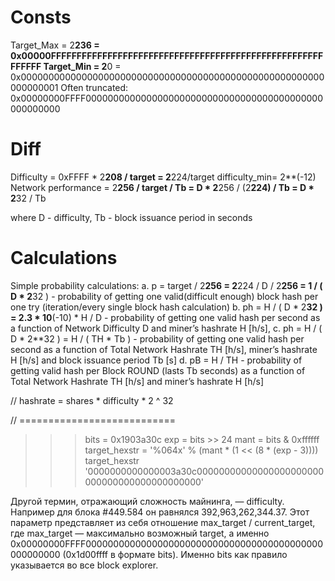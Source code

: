Consts
===
Target_Max = 2**236 = 0x00000FFFFFFFFFFFFFFFFFFFFFFFFFFFFFFFFFFFFFFFFFFFFFFFFFFFFFFFFFFF
Target_Min = 2**0 = 0x0000000000000000000000000000000000000000000000000000000000000001
Often truncated: 0x00000000FFFF0000000000000000000000000000000000000000000000000000

Diff
===
Difficulty = 0xFFFF * 2**208 / target = 2**224/target
difficulty_min= 2**(-12)
Network performance = 2**256 / target / Tb = D * 2**256 / (2**224) / Tb = D * 2**32 / Tb

where
D - difficulty,
Tb - block issuance period in seconds


Calculations
===
Simple probability calculations:
a. p = target / 2**256 = 2**224 / D / 2**256 = 1 / ( D * 2**32 ) - probability of getting one valid(difficult enough) block hash per one try (iteration/every single block hash calculation)
b. ph = H / ( D * 2**32 ) = 2.3 * 10**(-10) * H / D - probability of getting one valid hash per second as a function of Network Difficulty D and miner’s hashrate H [h/s],
c. ph = H / ( D * 2**32 ) = H / ( TH * Tb ) - probability of getting one valid hash per second as a function of Total Network Hashrate TH [h/s], miner’s hashrate H [h/s] and block issuance period Tb [s]
d. pB = H / TH - probability of getting valid hash per Block ROUND (lasts Tb seconds) as a function of Total Network Hashrate TH [h/s] and miner’s hashrate H [h/s]


// hashrate = shares * difficulty * 2 ^ 32



// ===========================
>>> bits = 0x1903a30c
>>> exp = bits >> 24
>>> mant = bits & 0xffffff
>>> target_hexstr = '%064x' % (mant * (1 << (8 * (exp - 3))))
>>> target_hexstr
'0000000000000003a30c00000000000000000000000000000000000000000000'

Другой термин, отражающий сложность майнинга, — difficulty. Например для блока #449.584 он равнялся 392,963,262,344.37. Этот параметр представляет из себя отношение max_target / current_target, где max_target — максимально возможный target, а именно 0x00000000FFFF0000000000000000000000000000000000000000000000000000 (0x1d00ffff в формате bits). Именно bits как правило указывается во все block explorer.
